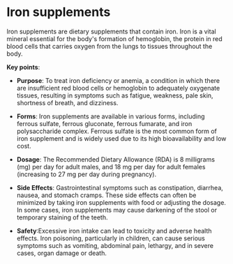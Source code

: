 [//]: # (source: ?)
[//]: # (tags: supplements)

# Iron supplements

Iron supplements are dietary supplements that contain iron. Iron is a vital mineral essential for the body's formation of hemoglobin, the protein in red blood cells that carries oxygen from the lungs to tissues throughout the body.

**Key points**:

* **Purpose**: To treat iron deficiency or anemia, a condition in which there are insufficient red blood cells or hemoglobin to adequately oxygenate tissues, resulting in symptoms such as fatigue, weakness, pale skin, shortness of breath, and dizziness.

* **Forms**: Iron supplements are available in various forms, including ferrous sulfate, ferrous gluconate, ferrous fumarate, and iron polysaccharide complex. Ferrous sulfate is the most common form of iron supplement and is widely used due to its high bioavailability and low cost.

* **Dosage**: The Recommended Dietary Allowance (RDA) is 8 milligrams (mg) per day for adult males, and 18 mg per day for adult females (increasing to 27 mg per day during pregnancy).

* **Side Effects**: Gastrointestinal symptoms such as constipation, diarrhea, nausea, and stomach cramps. These side effects can often be minimized by taking iron supplements with food or adjusting the dosage. In some cases, iron supplements may cause darkening of the stool or temporary staining of the teeth.

* **Safety**:Excessive iron intake can lead to toxicity and adverse health effects. Iron poisoning, particularly in children, can cause serious symptoms such as vomiting, abdominal pain, lethargy, and in severe cases, organ damage or death.